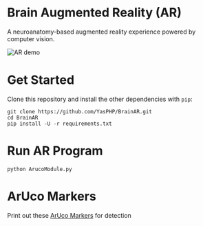 # Brain Augmented Reality (AR)
A neuroanatomy-based augmented reality experience powered by computer vision.

![AR demo](https://discord.com/channels/792469912295440434/805865703310753822/854578012217540609)


# Get Started
Clone this repository and install the other dependencies with ```pip```:
```
git clone https://github.com/YasPHP/BrainAR.git
cd BrainAR
pip install -U -r requirements.txt
```

# Run AR Program
```
python ArucoModule.py
```
# ArUco Markers
Print out these [ArUco Markers](https://github.com/YasPHP/BrainAR/tree/main/ArucoMarkers) for detection 

